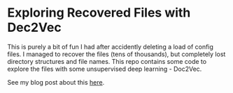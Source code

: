 # Exploring Recovered Files with Dec2Vec

This is purely a bit of fun I had after accidently deleting a load of config files.
I managed to recover the files (tens of thousands), but completely lost directory structures and file names.
This repo contains some code to explore the files with some unsupervised deep learning - Doc2Vec.

See my blog post about this [here](https://meltzerpete.github.io/2019-04-27-file-recovery.html).
